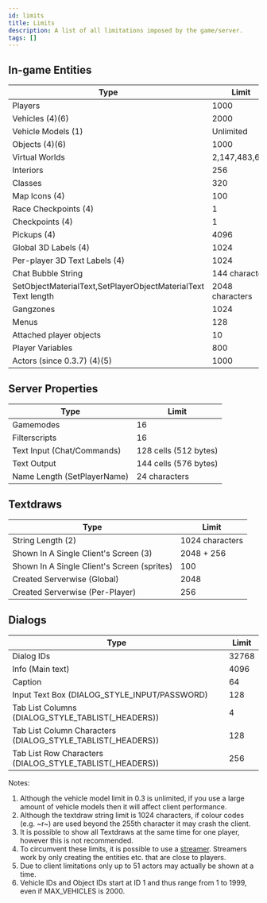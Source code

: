 ```yaml
---
id: limits
title: Limits
description: A list of all limitations imposed by the game/server.
tags: []
---
```


## In-game Entities

| Type | Limit |
| --- | --- |
| Players | 1000 |
| Vehicles (4)(6) | 2000 |
| Vehicle Models (1) | Unlimited |
| Objects (4)(6) | 1000 |
| Virtual Worlds | 2,147,483,647 |
| Interiors | 256 |
| Classes | 320 |
| Map Icons (4) | 100 |
| Race Checkpoints (4) | 1 |
| Checkpoints (4) | 1 |
| Pickups (4) | 4096 |
| Global 3D Labels (4) | 1024 |
| Per-player 3D Text Labels (4) | 1024 |
| Chat Bubble String | 144 characters |
| SetObjectMaterialText,SetPlayerObjectMaterialText Text length | 2048 characters |
| Gangzones | 1024 |
| Menus | 128 |
| Attached player objects | 10 |
| Player Variables | 800 |
| Actors (since 0.3.7) (4)(5) | 1000 |

## Server Properties

| Type                        | Limit                 |
| --------------------------- | --------------------- |
| Gamemodes                   | 16                    |
| Filterscripts               | 16                    |
| Text Input (Chat/Commands)  | 128 cells (512 bytes) |
| Text Output                 | 144 cells (576 bytes) |
| Name Length (SetPlayerName) | 24 characters         |

## Textdraws

| Type                                        | Limit           |
| ------------------------------------------- | --------------- |
| String Length (2)                           | 1024 characters |
| Shown In A Single Client's Screen (3)       | 2048 + 256      |
| Shown In A Single Client's Screen (sprites) | 100             |
| Created Serverwise (Global)                 | 2048            |
| Created Serverwise (Per-Player)             | 256             |

## Dialogs

| Type                                                         | Limit |
| ------------------------------------------------------------ | ----- |
| Dialog IDs                                                   | 32768 |
| Info (Main text)                                             | 4096  |
| Caption                                                      | 64    |
| Input Text Box (DIALOG_STYLE_INPUT/PASSWORD)                 | 128   |
| Tab List Columns (DIALOG_STYLE_TABLIST(\_HEADERS))           | 4     |
| Tab List Column Characters (DIALOG_STYLE_TABLIST(\_HEADERS)) | 128   |
| Tab List Row Characters (DIALOG_STYLE_TABLIST(\_HEADERS))    | 256   |

Notes:

1. Although the vehicle model limit in 0.3 is unlimited, if you use a large amount of vehicle models then it will affect client performance.
2. Although the textdraw string limit is 1024 characters, if colour codes (e.g. ~r~) are used beyond the 255th character it may crash the client.
3. It is possible to show all Textdraws at the same time for one player, however this is not recommended.
4. To circumvent these limits, it is possible to use a [streamer](https://github.com/samp-incognito/samp-streamer-plugin). Streamers work by only creating the entities etc. that are close to players.
5. Due to client limitations only up to 51 actors may actually be shown at a time.
6. Vehicle IDs and Object IDs start at ID 1 and thus range from 1 to 1999, even if MAX_VEHICLES is 2000.
